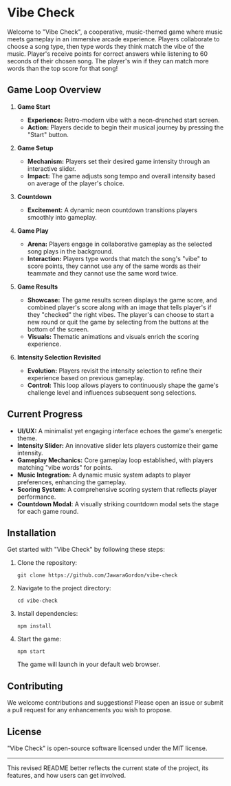 # Vibe Check

Welcome to "Vibe Check", a cooperative, music-themed game where music meets gameplay in an immersive arcade experience. Players collaborate to choose a song type, then type words they think match the vibe of the music. Player's receive points for correct answers while listening to 60 seconds of their chosen song. The player's win if they can match more words than the top score for that song! 

## Game Loop Overview

1. **Game Start**
   - **Experience:** Retro-modern vibe with a neon-drenched start screen.
   - **Action:** Players decide to begin their musical journey by pressing the "Start" button.

2. **Game Setup**
   - **Mechanism:** Players set their desired game intensity through an interactive slider.
   - **Impact:** The game adjusts song tempo and overall intensity based on average of the player's choice.

3. **Countdown**
   - **Excitement:** A dynamic neon countdown transitions players smoothly into gameplay.

4. **Game Play**
   - **Arena:** Players engage in collaborative gameplay as the selected song plays in the background.
   - **Interaction:** Players type words that match the song's "vibe" to score points, they cannot use any of the same words as their teammate and they cannot use the same word twice.

5. **Game Results**
   - **Showcase:** The game results screen displays the game score, and combined player's score along with an image that tells player's if they "checked" the right vibes. The player's can choose to start a new round or quit the game by selecting from the buttons at the bottom of the screen.
   - **Visuals:** Thematic animations and visuals enrich the scoring experience.

6. **Intensity Selection Revisited**
   - **Evolution:** Players revisit the intensity selection to refine their experience based on previous gameplay.
   - **Control:** This loop allows players to continuously shape the game's challenge level and influences subsequent song selections.

## Current Progress

- **UI/UX:** A minimalist yet engaging interface echoes the game's energetic theme.
- **Intensity Slider:** An innovative slider lets players customize their game intensity.
- **Gameplay Mechanics:** Core gameplay loop established, with players matching "vibe words" for points.
- **Music Integration:** A dynamic music system adapts to player preferences, enhancing the gameplay.
- **Scoring System:** A comprehensive scoring system that reflects player performance.
- **Countdown Modal:** A visually striking countdown modal sets the stage for each game round.

## Installation

Get started with "Vibe Check" by following these steps:

1. Clone the repository:
   ```
   git clone https://github.com/JawaraGordon/vibe-check
   ```
2. Navigate to the project directory:
   ```
   cd vibe-check
   ```
3. Install dependencies:
   ```
   npm install
   ```
4. Start the game:
   ```
   npm start
   ```
   The game will launch in your default web browser.

## Contributing

We welcome contributions and suggestions! Please open an issue or submit a pull request for any enhancements you wish to propose.

## License

"Vibe Check" is open-source software licensed under the MIT license.

---

This revised README better reflects the current state of the project, its features, and how users can get involved.